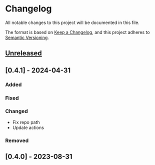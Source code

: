 # Changelog

All notable changes to this project will be documented in this file.

The format is based on [Keep a Changelog](https://keepachangelog.com/en/1.0.0/),
and this project adheres to [Semantic Versioning](https://semver.org/spec/v2.0.0.html).

## [Unreleased]

## [0.4.1] - 2024-04-31

### Added

### Fixed

### Changed
- Fix repo path
- Update actions

### Removed

## [0.4.0] - 2023-08-31


[unreleased]: https://github.com/IslasGECI/zenodo_api/compare/v1.1.1...HEAD
[0.0.1]: https://github.com/IslasGECI/zenodo_api/releases/tag/v0.0.1
